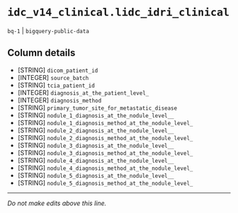 # `idc_v14_clinical.lidc_idri_clinical`
`bq-1` | `bigquery-public-data`

## Column details
* [STRING]    `dicom_patient_id`
* [INTEGER]   `source_batch`
* [STRING]    `tcia_patient_id`
* [INTEGER]   `diagnosis_at_the_patient_level_`
* [INTEGER]   `diagnosis_method`
* [STRING]    `primary_tumor_site_for_metastatic_disease`
* [STRING]    `nodule_1_diagnosis_at_the_nodule_level__`
* [STRING]    `nodule_1_diagnosis_method_at_the_nodule_level_`
* [STRING]    `nodule_2_diagnosis_at_the_nodule_level__`
* [STRING]    `nodule_2_diagnosis_method_at_the_nodule_level_`
* [STRING]    `nodule_3_diagnosis_at_the_nodule_level__`
* [STRING]    `nodule_3_diagnosis_method_at_the_nodule_level_`
* [STRING]    `nodule_4_diagnosis_at_the_nodule_level__`
* [STRING]    `nodule_4_diagnosis_method_at_the_nodule_level_`
* [STRING]    `nodule_5_diagnosis_at_the_nodule_level__`
* [STRING]    `nodule_5_diagnosis_method_at_the_nodule_level_`

-------------------------------------------------------------------------------
*Do not make edits above this line.*
